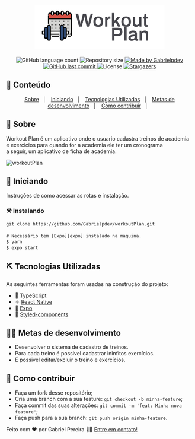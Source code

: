 <h2 align="center">
    <img alt="workoutPlan" title="#workoutPlan" src=".github/logo.png" width="350px" />
</h2>
  
<p align="center">
  <img alt="GitHub language count" src="https://img.shields.io/github/languages/count/Gabrielpdev/workoutPlan?color=%2304D361">

  <img alt="Repository size" src="https://img.shields.io/github/repo-size/Gabrielpdev/workoutPlan">
  	
  <a href="https://www.linkedin.com/in/gabriel-pereira-oliveira-78b1801ab/">
    <img alt="Made by Gabrielpdev" src="https://img.shields.io/badge/made%20by-Gabrielpdev-%2304D361">
  </a>
	
  
  <a href="https://github.com/Gabrielpdev/workoutPlan/commits/master">
    <img alt="GitHub last commit" src="https://img.shields.io/github/last-commit/Gabrielpdev/workoutPlan">
  </a>

  <img alt="License" src="https://img.shields.io/badge/license-MIT-brightgreen">
   <a href="https://github.com/Gabrielpdev/workoutPlan/stargazers">
    <img alt="Stargazers" src="https://img.shields.io/github/stars/Gabrielpdev/workoutPlan?style=social">
  </a>
</p>

## 📝 Conteúdo
<p align="center">
<a href="#about">Sobre</a>&nbsp;&nbsp;&nbsp;|&nbsp;&nbsp;&nbsp;
<a href="#getting_started">Iniciando</a>&nbsp;&nbsp;&nbsp;|&nbsp;&nbsp;&nbsp;
<a href="#built_using">Tecnologias Utilizadas</a>&nbsp;&nbsp;&nbsp;|&nbsp;&nbsp;&nbsp;
<a href="#roadmap">Metas de desenvolvimento</a>&nbsp;&nbsp;&nbsp;|&nbsp;&nbsp;&nbsp;
<a href="#contribute">Como contribuir</a>&nbsp;&nbsp;&nbsp;|&nbsp;&nbsp;&nbsp;
</p>


## 🧐 Sobre <a name = "about"></a>

Workout Plan é um aplicativo onde o usuario cadastra treinos de academia e exercicios para quando for a academia ele ter um cronograma </br>
a seguir, um aplicativo de ficha de academia.


<span align="center">
	<img alt="workoutPlan" title="#workoutPlan" src=".github/demo.gif" height="300px" />
</span>

## 🏁 Iniciando <a name = "getting_started"></a>

Instruções de como acessar as rotas e instalação.

### ⚒ Instalando <a name = "installing"></a>

```
git clone https://github.com/Gabrielpdev/workoutPlan.git

# Necessário tem [Expo][expo] instalado na maquina.
$ yarn 
$ expo start

```

## ⛏️ Tecnologias Utilizadas <a name = "built_using"></a>

As seguintes ferramentas foram usadas na construção do projeto:
- 🔵 [TypeScript][typescript]
- ⚛️ [React Native][reactNative]
- 🔼 [Expo][expo]
- 💅 [Styled-components][styled-components]

## 👨‍💼 Metas de desenvolvimento <a name = "roadmap"></a>

- Desenvolver o sistema de cadastro de treinos.
- Para cada treino é possivel cadastrar ininfitos exercícios.
- É possivel editar/excluir o treino e exercícios.

## 🤔 Como contribuir <a name = "contribute"></a>

- Faça um fork desse repositório;
- Cria uma branch com a sua feature: `git checkout -b minha-feature`;
- Faça commit das suas alterações: `git commit -m 'feat: Minha nova feature'`;
- Faça push para a sua branch: `git push origin minha-feature`.

Feito com ❤️ por Gabriel Pereira 👋🏽 [Entre em contato!](https://www.linkedin.com/in/gabriel-pereira-oliveira-78b1801ab/)

[expo]: https://expo.io/
[typescript]: https://www.typescriptlang.org/
[reactNative]: https://reactnative.dev/
[styled-components]:https://styled-components.com/


